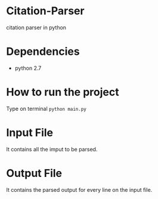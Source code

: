 # Citation-Parser
citation parser in python

# Dependencies
- python 2.7

# How to run the project
Type on terminal `python main.py`

# Input File
It contains all the imput to be parsed.

# Output File
It contains the parsed output for every line on the input file.
